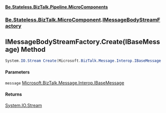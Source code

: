 #### [Be.Stateless.BizTalk.Pipeline.MicroComponents](README.md 'README')
### [Be.Stateless.BizTalk.MicroComponent](Be.Stateless.BizTalk.MicroComponent.md 'Be.Stateless.BizTalk.MicroComponent').[IMessageBodyStreamFactory](IMessageBodyStreamFactory.md 'Be.Stateless.BizTalk.MicroComponent.IMessageBodyStreamFactory')

## IMessageBodyStreamFactory.Create(IBaseMessage) Method

```csharp
System.IO.Stream Create(Microsoft.BizTalk.Message.Interop.IBaseMessage message);
```
#### Parameters

<a name='Be.Stateless.BizTalk.MicroComponent.IMessageBodyStreamFactory.Create(Microsoft.BizTalk.Message.Interop.IBaseMessage).message'></a>

`message` [Microsoft.BizTalk.Message.Interop.IBaseMessage](https://docs.microsoft.com/en-us/dotnet/api/Microsoft.BizTalk.Message.Interop.IBaseMessage 'Microsoft.BizTalk.Message.Interop.IBaseMessage')

#### Returns
[System.IO.Stream](https://docs.microsoft.com/en-us/dotnet/api/System.IO.Stream 'System.IO.Stream')